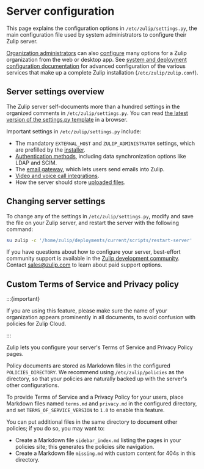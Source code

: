 # Server configuration

This page explains the configuration options in `/etc/zulip/settings.py`, the
main configuration file used by system administrators to configure their Zulip
server.

[Organization administrators][user-roles] can also [configure][realm-admin-docs]
many options for a Zulip organization from the web or desktop app. See [system
and deployment configuration documentation](system-configuration.md) for advanced
configuration of the various services that make up a complete Zulip installation
(`/etc/zulip/zulip.conf`).

[realm-admin-docs]: https://zulip.com/help/moving-to-zulip
[user-roles]: https://zulip.com/help/user-roles

## Server settings overview

The Zulip server self-documents more than a hundred settings in the
organized comments in `/etc/zulip/settings.py`. You can read [the
latest version of the settings.py template][settings-py-template] in a
browser.

[settings-py-template]: https://github.com/zulip/zulip/blob/main/zproject/prod_settings_template.py

Important settings in `/etc/zulip/settings.py` include:

- The mandatory `EXTERNAL_HOST` and `ZULIP_ADMINISTRATOR` settings,
  which are prefilled by the [installer](install.md).
- [Authentication methods](authentication-methods.md), including data
  synchronization options like LDAP and SCIM.
- The [email gateway](email-gateway.md), which lets
  users send emails into Zulip.
- [Video and voice call integrations](video-calls.md).
- How the server should store [uploaded files](upload-backends.md).

## Changing server settings

To change any of the settings in `/etc/zulip/settings.py`, modify and save the
file on your Zulip server, and restart the server with the following command:

```bash
su zulip -c '/home/zulip/deployments/current/scripts/restart-server'
```

If you have questions about how to configure your server, best-effort community
support is available in the [Zulip development community][chat-zulip-org].
Contact [sales@zulip.com](mailto:sales@zulip.com) to learn about paid support
options.

[chat-zulip-org]: https://zulip.com/development-community/

## Custom Terms of Service and Privacy policy

:::{important}

If you are using this feature, please make sure the name of your organization
appears prominently in all documents, to avoid confusion with policies for Zulip
Cloud.

:::

Zulip lets you configure your server's Terms of Service and
Privacy Policy pages.

Policy documents are stored as Markdown files in the configured
`POLICIES_DIRECTORY`. We recommend using `/etc/zulip/policies` as the directory,
so that your policies are naturally backed up with the server's other
configurations.

To provide Terms of Service and a Privacy Policy for your users, place Markdown
files named `terms.md` and `privacy.md` in the configured directory, and set
`TERMS_OF_SERVICE_VERSION` to `1.0` to enable this feature.

You can put additional files in the same directory to document other
policies; if you do so, you may want to:

- Create a Markdown file `sidebar_index.md` listing the pages in your
  policies site; this generates the policies site navigation.
- Create a Markdown file `missing.md` with custom content for 404s in
  this directory.
